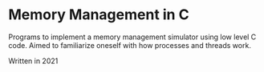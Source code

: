 # Memory Management in C
Programs to implement a memory management simulator using low level C code. Aimed to familiarize oneself with how processes and threads work. 

Written in 2021
